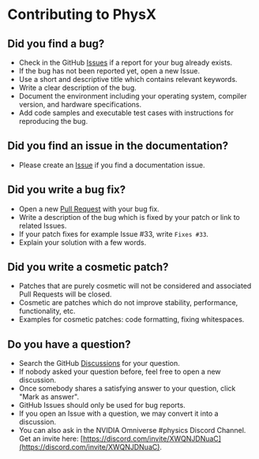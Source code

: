 # Contributing to PhysX

## Did you find a bug?

* Check in the GitHub [Issues](https://github.com/NVIDIA-Omniverse/PhysX/issues) if a report for your bug already exists.
* If the bug has not been reported yet, open a new Issue.
* Use a short and descriptive title which contains relevant keywords.
* Write a clear description of the bug.
* Document the environment including your operating system, compiler version, and hardware specifications.
* Add code samples and executable test cases with instructions for reproducing the bug.

## Did you find an issue in the documentation?

* Please create an [Issue](https://github.com/NVIDIA-Omniverse/PhysX/issues/) if you find a documentation issue.

## Did you write a bug fix?

* Open a new [Pull Request](https://github.com/NVIDIA-Omniverse/PhysX/pulls) with your bug fix.
* Write a description of the bug which is fixed by your patch or link to related Issues.
* If your patch fixes for example Issue #33, write `Fixes #33`.
* Explain your solution with a few words.

## Did you write a cosmetic patch?

* Patches that are purely cosmetic will not be considered and associated Pull Requests will be closed.
* Cosmetic are patches which do not improve stability, performance, functionality, etc.
* Examples for cosmetic patches: code formatting, fixing whitespaces.

## Do you have a question?

* Search the GitHub [Discussions](https://github.com/NVIDIA-Omniverse/PhysX/discussions/) for your question.
* If nobody asked your question before, feel free to open a new discussion.
* Once somebody shares a satisfying answer to your question, click "Mark as answer".
* GitHub Issues should only be used for bug reports. 
* If you open an Issue with a question, we may convert it into a discussion.
* You can also ask in the NVIDIA Omniverse #physics Discord Channel. Get an invite here: [https://discord.com/invite/XWQNJDNuaC](https://discord.com/invite/XWQNJDNuaC).
